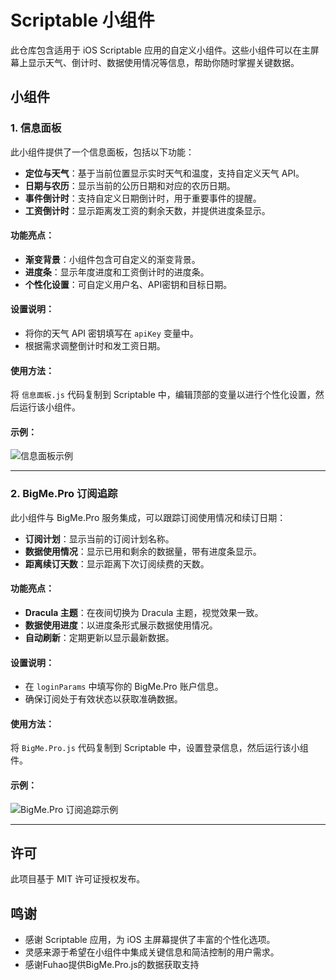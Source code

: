 # Scriptable 小组件

此仓库包含适用于 iOS Scriptable 应用的自定义小组件。这些小组件可以在主屏幕上显示天气、倒计时、数据使用情况等信息，帮助你随时掌握关键数据。

## 小组件

### 1. 信息面板

此小组件提供了一个信息面板，包括以下功能：
- **定位与天气**：基于当前位置显示实时天气和温度，支持自定义天气 API。
- **日期与农历**：显示当前的公历日期和对应的农历日期。
- **事件倒计时**：支持自定义日期倒计时，用于重要事件的提醒。
- **工资倒计时**：显示距离发工资的剩余天数，并提供进度条显示。

#### 功能亮点：
- **渐变背景**：小组件包含可自定义的渐变背景。
- **进度条**：显示年度进度和工资倒计时的进度条。
- **个性化设置**：可自定义用户名、API密钥和目标日期。

#### 设置说明：
- 将你的天气 API 密钥填写在 `apiKey` 变量中。
- 根据需求调整倒计时和发工资日期。

#### 使用方法：
将 `信息面板.js` 代码复制到 Scriptable 中，编辑顶部的变量以进行个性化设置，然后运行该小组件。

#### 示例：
![信息面板示例](images/information_panel_example.png)

---

### 2. BigMe.Pro 订阅追踪

此小组件与 BigMe.Pro 服务集成，可以跟踪订阅使用情况和续订日期：
- **订阅计划**：显示当前的订阅计划名称。
- **数据使用情况**：显示已用和剩余的数据量，带有进度条显示。
- **距离续订天数**：显示距离下次订阅续费的天数。

#### 功能亮点：
- **Dracula 主题**：在夜间切换为 Dracula 主题，视觉效果一致。
- **数据使用进度**：以进度条形式展示数据使用情况。
- **自动刷新**：定期更新以显示最新数据。

#### 设置说明：
- 在 `loginParams` 中填写你的 BigMe.Pro 账户信息。
- 确保订阅处于有效状态以获取准确数据。

#### 使用方法：
将 `BigMe.Pro.js` 代码复制到 Scriptable 中，设置登录信息，然后运行该小组件。

#### 示例：
![BigMe.Pro 订阅追踪示例](images/bigme_pro_example.png)

---

## 许可

此项目基于 MIT 许可证授权发布。

## 鸣谢
- 感谢 Scriptable 应用，为 iOS 主屏幕提供了丰富的个性化选项。
- 灵感来源于希望在小组件中集成关键信息和简洁控制的用户需求。
- 感谢Fuhao提供BigMe.Pro.js的数据获取支持